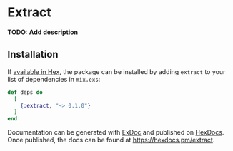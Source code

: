 # Extract

**TODO: Add description**

## Installation

If [available in Hex](https://hex.pm/docs/publish), the package can be installed
by adding `extract` to your list of dependencies in `mix.exs`:

```elixir
def deps do
  [
    {:extract, "~> 0.1.0"}
  ]
end
```

Documentation can be generated with [ExDoc](https://github.com/elixir-lang/ex_doc)
and published on [HexDocs](https://hexdocs.pm). Once published, the docs can
be found at <https://hexdocs.pm/extract>.

